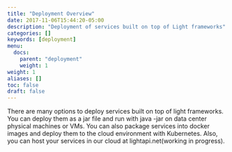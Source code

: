 ```yaml
---
title: "Deployment Overview"
date: 2017-11-06T15:44:20-05:00
description: "Deployment of services built on top of Light frameworks"
categories: []
keywords: [deployment]
menu:
  docs:
    parent: "deployment"
    weight: 1
weight: 1
aliases: []
toc: false
draft: false
---
```


There are many options to deploy services built on top of light frameworks. You can deploy them as a jar file and run with java -jar on data center physical machines or VMs. You can also package services into docker images and deploy them to the cloud environment with Kubernetes. Also, you can host your services in our cloud at lightapi.net(working in progress).


